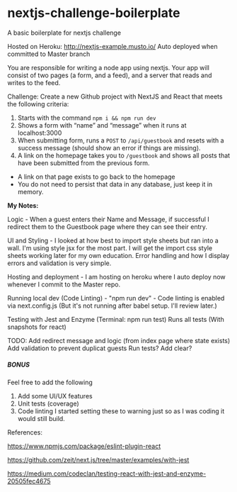 # nextjs-challenge-boilerplate
A basic boilerplate for nextjs challenge

Hosted on Heroku: http://nextjs-example.musto.io/
Auto deployed when committed to Master branch

You are responsible for writing a node app using nextjs. Your app will consist of two pages (a form, and a feed), and a server that reads and writes to the feed.

Challenge: Create a new Github project with NextJS and React that meets the following criteria:
1. Starts with the command `npm i && npm run dev`
2. Shows a form with “name” and “message” when it runs at localhost:3000
3. When submitting form, runs a `POST` to `/api/guestbook` and resets with a success message (should show an error if things are missing).
4. A link on the homepage takes you to `/guestbook` and shows all posts that have been submitted from the previous form.
  - A link on that page exists to go back to the homepage
  - You do not need to persist that data in any database, just keep it in memory.

**My Notes:**

Logic - When a guest enters their Name and Message, if successful I redirect them to the Guestbook page where they can see their entry.

UI and Styling - 
I looked at how best to import style sheets but ran into a wall.
I'm using style jsx for the most part. I will get the import css style sheets working later for my own education.
Error handling and how I display errors and validation is very simple.

Hosting and deployment - 
I am hosting on heroku where I auto deploy now whenever I commit to the Master repo.

Running local dev (Code Linting) - 
"npm run dev" - 
Code linting is enabled via next.config.js (But it's not running after babel setup. I'll review later.)

Testing with Jest and Enzyme (Terminal: npm run test)
Runs all tests (With snapshots for react)

TODO:
Add redirect message and logic (from index page where state exists)
Add validation to prevent duplicat guests
Run tests?
Add clear?

##### BONUS

Feel free to add the following
1. Add some UI/UX features
2. Unit tests (coverage)
3. Code linting
I started setting these to warning just so as I was coding it would still build.

References:

https://www.npmjs.com/package/eslint-plugin-react

https://github.com/zeit/next.js/tree/master/examples/with-jest

https://medium.com/codeclan/testing-react-with-jest-and-enzyme-20505fec4675

